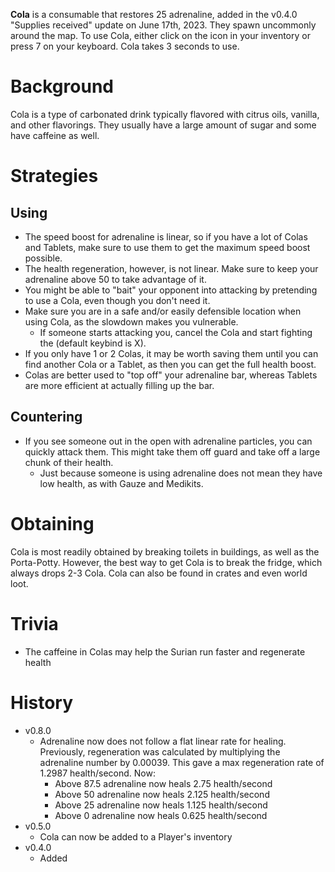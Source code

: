**Cola** is a consumable that restores 25 adrenaline, added in the v0.4.0 "Supplies received" update on June 17th, 2023. They spawn uncommonly around the map. To use Cola, either click on the icon in your inventory or press 7 on your keyboard. Cola takes 3 seconds to use.

# Background

Cola is a type of carbonated drink typically flavored with citrus oils, vanilla, and other flavorings. They usually have a large amount of sugar and some have caffeine as well.

# Strategies

## Using

- The speed boost for adrenaline is linear, so if you have a lot of Colas and Tablets, make sure to use them to get the maximum speed boost possible.
- The health regeneration, however, is not linear. Make sure to keep your adrenaline above 50 to take advantage of it.
- You might be able to "bait" your opponent into attacking by pretending to use a Cola, even though you don't need it.
- Make sure you are in a safe and/or easily defensible location when using Cola, as the slowdown makes you vulnerable.
  - If someone starts attacking you, cancel the Cola and start fighting the (default keybind is X).
- If you only have 1 or 2 Colas, it may be worth saving them until you can find another Cola or a Tablet, as then you can get the full health boost.
- Colas are better used to "top off" your adrenaline bar, whereas Tablets are more efficient at actually filling up the bar.

## Countering

- If you see someone out in the open with adrenaline particles, you can quickly attack them. This might take them off guard and take off a large chunk of their health.
  - Just because someone is using adrenaline does not mean they have low health, as with Gauze and Medikits.

# Obtaining

Cola is most readily obtained by breaking toilets in buildings, as well as the Porta-Potty. However, the best way to get Cola is to break the fridge, which always drops 2-3 Cola. Cola can also be found in crates and even world loot.

# Trivia

- The caffeine in Colas may help the Surian run faster and regenerate health

# History

- v0.8.0
  - Adrenaline now does not follow a flat linear rate for healing. Previously, regeneration was calculated by multiplying the adrenaline number by 0.00039. This gave a max regeneration rate of 1.2987 health/second. Now:
    - Above 87.5 adrenaline now heals 2.75 health/second
    - Above 50 adrenaline now heals 2.125 health/second
    - Above 25 adrenaline now heals 1.125 health/second
    - Above 0 adrenaline now heals 0.625 health/second
- v0.5.0
  - Cola can now be added to a Player's inventory
- v0.4.0
  - Added

